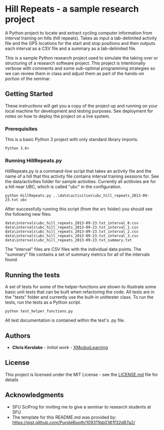 # Hill Repeats - a sample research project

A Python project to locate and extract cycling computer information from interval training on hills (hill repeats).  Takes as input a tab-delimited activity file and the GPS locations for the start and stop positions and then outputs each interval as a CSV file and a summary as a tab-delimited file.

This is a sample Python research project used to simulate the taking over or structuring of a research software project.  This project is intentionally verbose with comments and some sub-optimal programming strategies so we can review them in class and adjust them as part of the hands-on portion of the seminar.

## Getting Started

These instructions will get you a copy of the project up and running on your local machine for development and testing purposes. See deployment for notes on how to deploy the project on a live system.

### Prerequisites

This is a basic Python 3 project with only standard library imports.

```
Python 3.6+
```

### Running HillRepeats.py

HillRepeats.py is a command-line script that takes an activity file and the name of a hill that this activity file contains interval training sessions for.  See the data/activities folder for sample activities.  Currently all actitivies are for a hill near UBC, which is called "ubc" in the configuration.

```
python HillRepeats.py ..\data\activities\ubc_hill_repeats_2013-09-23.txt ubc
```

After successfully running this script (from the src folder) you should see the following new files:

```
data\intervals\ubc_hill_repeats_2013-09-23.txt_interval_0.csv
data\intervals\ubc_hill_repeats_2013-09-23.txt_interval_1.csv
data\intervals\ubc_hill_repeats_2013-09-23.txt_interval_2.csv
data\intervals\ubc_hill_repeats_2013-09-23.txt_interval_3.csv
data\intervals\ubc_hill_repeats_2013-09-23.txt_summary.txt
```

The "interval" files are CSV files with the individual data points.  The "summary" file contains a set of summary metrics for all of the intervals found.

## Running the tests

A set of tests for some of the helper-functions are shown to illustrate some basic unit tests that can be built when refactoring the code.
All tests are in the "tests" folder and currently use the built-in unittester class.  To run the tests, run the tests as a Python script.

```
python test_helper_functions.py
```

All test documentation is contained within the test's .py file.

## Authors

* **Chris Kerslake** - *Initial work* - [XModusLearning](https://github.com/XModusLearning)

## License

This project is licensed under the MIT License - see the [LICENSE.md](LICENSE.md) file for details

## Acknowledgments

* SFU SciProg for inviting me to give a seminar to research students at SFU
* The template for this README.md was provided by: https://gist.github.com/PurpleBooth/109311bb0361f32d87a2/